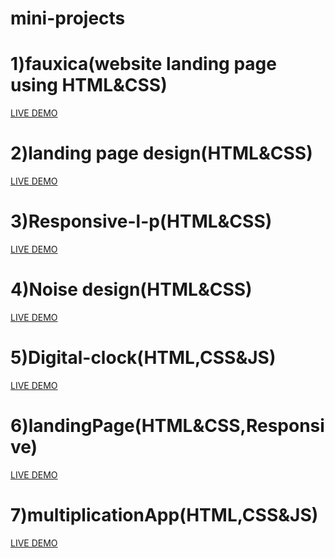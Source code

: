 # mini-projects
# 1)fauxica(website landing page using HTML&CSS)
<a href=https://hafeeeii.github.io/mini-projects/fauxica/>LIVE DEMO</a>
# 2)landing page design(HTML&CSS)
<a href=https://hafeeeii.github.io/mini-projects/landing-page-design/>LIVE DEMO</a>
# 3)Responsive-l-p(HTML&CSS)
<a href=https://hafeeeii.github.io/mini-projects/responsive-l-p/>LIVE DEMO</a>
# 4)Noise design(HTML&CSS)
<a href=https://hafeeeii.github.io/mini-projects/noise-design/>LIVE DEMO</a>
# 5)Digital-clock(HTML,CSS&JS)
<a href=https://hafeeeii.github.io/mini-projects/Digital-clock/>LIVE DEMO</a>
# 6)landingPage(HTML&CSS,Responsive)
<a href=https://hafeeeii.github.io/mini-projects/landingPage/>LIVE DEMO</a>
# 7)multiplicationApp(HTML,CSS&JS)
<a href=https://hafeeeii.github.io/mini-projects/multiplicationApp/>LIVE DEMO</a>


